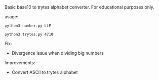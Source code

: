 Basic base10 to trytes alphabet converter. 
For educational purposes only.

usage:

`python3 number.py LLF`

`python3 trytes.py 4710`

Fix:
- Divergence issue when dividing big numbers

Improvements:
- Convert ASCII to trytes alphabet 